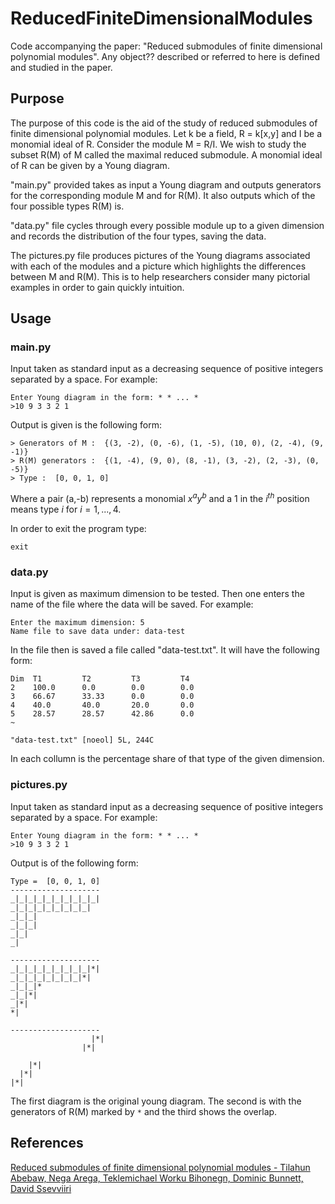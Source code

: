 # ReducedFiniteDimensionalModules

Code accompanying the paper: "Reduced submodules of finite dimensional polynomial modules".
Any object?? described or referred to here is defined and studied in the paper.

## Purpose
The purpose of this code is the aid of the study of reduced submodules of finite dimensional
polynomial modules. Let k be a field, R = k[x,y] and I be a monomial ideal of R. Consider
the module M = R/I. We wish to study the subset R(M) of M called the maximal reduced
submodule. A monomial ideal of R can be given by a Young diagram.

"main.py" provided takes as input a Young diagram and outputs generators for the
corresponding module M and for R(M). It also outputs which of the four possible types R(M)
is.

"data.py" file cycles through every possible module up to a given dimension and records the
distribution of the four types, saving the data.

The pictures.py file produces pictures of the Young diagrams associated with each of the
modules and a picture which highlights the differences between M and R(M). This is to help
researchers consider many pictorial examples in order to gain quickly intuition.

## Usage
### main.py
Input taken as standard input as a decreasing sequence of positive integers separated by a
space. For example:
```
Enter Young diagram in the form: * * ... *
>10 9 3 3 2 1
```
Output is given is the following form:
```
> Generators of M :  {(3, -2), (0, -6), (1, -5), (10, 0), (2, -4), (9, -1)}
> R(M) generators :  {(1, -4), (9, 0), (8, -1), (3, -2), (2, -3), (0, -5)}
> Type :  [0, 0, 1, 0]
```
Where a pair (a,-b) represents a monomial $x^ay^b$ and a 1 in the $i^{th}$ position means
type $i$ for $i = 1,...,4$.

In order to exit the program type:
```
exit
```

### data.py
Input is given as maximum dimension to be tested. Then one enters the name of the file
where the data will be saved. For example:
```
Enter the maximum dimension: 5   
Name file to save data under: data-test
```
In the file then is saved a file called "data-test.txt". It will have the following form:
```
Dim  T1         T2         T3         T4
2    100.0      0.0        0.0        0.0
3    66.67      33.33      0.0        0.0
4    40.0       40.0       20.0       0.0
5    28.57      28.57      42.86      0.0
~                                                                                                                                                             

"data-test.txt" [noeol] 5L, 244C
```
In each collumn is the percentage share of that type of the given dimension.

### pictures.py
Input taken as standard input as a decreasing sequence of positive integers separated by a
space. For example:
```
Enter Young diagram in the form: * * ... *
>10 9 3 3 2 1
```
Output is of the following form:
```
Type =  [0, 0, 1, 0]
--------------------
_|_|_|_|_|_|_|_|_|_|  
_|_|_|_|_|_|_|_|_|  
_|_|_|  
_|_|_|  
_|_|  
_|  

--------------------
_|_|_|_|_|_|_|_|_|*|
_|_|_|_|_|_|_|_|*|
_|_|_|*
_|_|*|
_|*|
*|

--------------------
                  |*|
                |*|

    |*|
  |*|
|*|
```
The first diagram is the original young diagram. The second is with the generators of R(M)
marked by ```*``` and the third shows the overlap.

## References
[Reduced submodules of finite dimensional polynomial modules - Tilahun Abebaw, Nega Arega, Teklemichael Worku Bihonegn, Dominic Bunnett, David Ssevviiri]()
